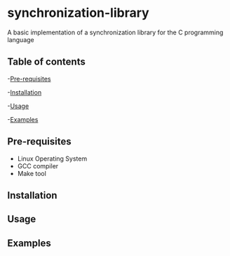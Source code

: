 # synchronization-library
A basic implementation of a synchronization library for the C programming language

## Table of contents
-[Pre-requisites](#pre-requisites)

-[Installation](#installation)

-[Usage](#usage)

-[Examples](#examples)

## Pre-requisites
- Linux Operating System
- GCC compiler
- Make tool

## Installation

## Usage

## Examples
